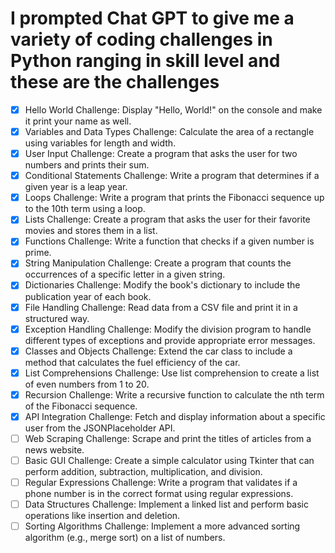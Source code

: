 # I prompted Chat GPT to give me a variety of coding challenges in Python ranging in skill level and these are the challenges 

- [x] Hello World Challenge: Display "Hello, World!" on the console and make it print your name as well.
- [x] Variables and Data Types Challenge: Calculate the area of a rectangle using variables for length and width.
- [x] User Input Challenge: Create a program that asks the user for two numbers and prints their sum.
- [x] Conditional Statements Challenge: Write a program that determines if a given year is a leap year.
- [x] Loops Challenge: Write a program that prints the Fibonacci sequence up to the 10th term using a loop.
- [x] Lists Challenge: Create a program that asks the user for their favorite movies and stores them in a list.
- [x] Functions Challenge: Write a function that checks if a given number is prime.
- [x] String Manipulation Challenge: Create a program that counts the occurrences of a specific letter in a given string.
- [x] Dictionaries Challenge: Modify the book's dictionary to include the publication year of each book.
- [x] File Handling Challenge: Read data from a CSV file and print it in a structured way.
- [x] Exception Handling Challenge: Modify the division program to handle different types of exceptions and provide appropriate error messages.
- [x] Classes and Objects Challenge: Extend the car class to include a method that calculates the fuel efficiency of the car.
- [x] List Comprehensions Challenge: Use list comprehension to create a list of even numbers from 1 to 20.
- [x] Recursion Challenge: Write a recursive function to calculate the nth term of the Fibonacci sequence.
- [x] API Integration Challenge: Fetch and display information about a specific user from the JSONPlaceholder API.
- [ ] Web Scraping Challenge: Scrape and print the titles of articles from a news website.
- [ ] Basic GUI Challenge: Create a simple calculator using Tkinter that can perform addition, subtraction, multiplication, and division.
- [ ] Regular Expressions Challenge: Write a program that validates if a phone number is in the correct format using regular expressions.
- [ ] Data Structures Challenge: Implement a linked list and perform basic operations like insertion and deletion.
- [ ] Sorting Algorithms Challenge: Implement a more advanced sorting algorithm (e.g., merge sort) on a list of numbers.
